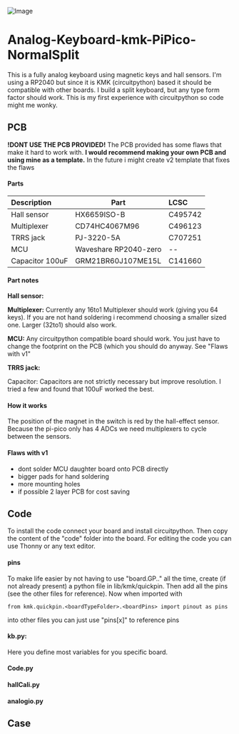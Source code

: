 ![Image](https://github.com/LennartEd/Analog-Keyboard-kmk-PiPico-NormalSplit/blob/main/Images/DSC_0011.JPG)

# Analog-Keyboard-kmk-PiPico-NormalSplit
This is a fully analog keyboard using magnetic keys and hall sensors. I'm using a RP2040 but since it is KMK (circuitpython) based it should be compatible with other boards. I build a split keyboard, but any type form factor should work. 
This is my first experience with circuitpython so code might me wonky.

## PCB
**!DONT USE THE PCB PROVIDED!**
The PCB provided has some flaws that make it hard to work with.
**I would recommend making your own PCB and using mine as a template.**
In the future i might create v2 template that fixes the flaws

#### Parts
|Description | Part          | LCSC         |
|:-----------| ------------- |:-------------|
| Hall sensor| HX6659ISO-B   | C495742		|
| Multiplexer| CD74HC4067M96 | C496123		|
| TRRS jack  | PJ-3220-5A	 | C707251		|
| MCU		 | Waveshare RP2040-zero| --	|
| Capacitor 100uF| GRM21BR60J107ME15L| C141660|


#### Part notes
**Hall sensor:** 

**Multiplexer:** Currently any 16to1 Multiplexer should work (giving you 64 keys). If you are not hand soldering i recommend choosing a smaller sized one. Larger (32to1) should also work.

**MCU:** Any circuitpython compatible board should work. You just have to change the footprint on the PCB (which you should do anyway. See "Flaws with v1"

**TRRS jack:** 

Capacitor: Capacitors are not strictly necessary but improve resolution. I tried a few and found that 100uF worked the best.

#### How it works
The position of the magnet in the switch is red by the hall-effect sensor. Because the pi-pico only has 4 ADCs we need multiplexers to cycle between the sensors. 

#### Flaws with v1
- dont solder MCU daughter board onto PCB directly
- bigger pads for hand soldering
- more mounting holes
- if possible 2 layer PCB for cost saving


## Code
To install the code connect your board and install circuitpython. Then copy the content of the "code" folder into the board. For editing the code you can use Thonny or any text editor.

#### pins
To make life easier by not having to use "board.GP.." all the time, create (if not already present) a python file in lib/kmk/quickpin. Then add all the pins (see the other files for reference).
Now when imported with 
~~~
from kmk.quickpin.<boardTypeFolder>.<boardPins> import pinout as pins
~~~
into other files you can just use "pins[x]" to reference pins

#### kb.py:
Here you define most variables for you specific board.


#### Code.py


#### hallCali.py


#### analogio.py

## Case

